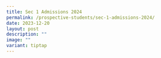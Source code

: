 ```yaml
---
title: Sec 1 Admissions 2024
permalink: /prospective-students/sec-1-admissions-2024/
date: 2023-12-20
layout: post
description: ""
image: ""
variant: tiptap
---
```

